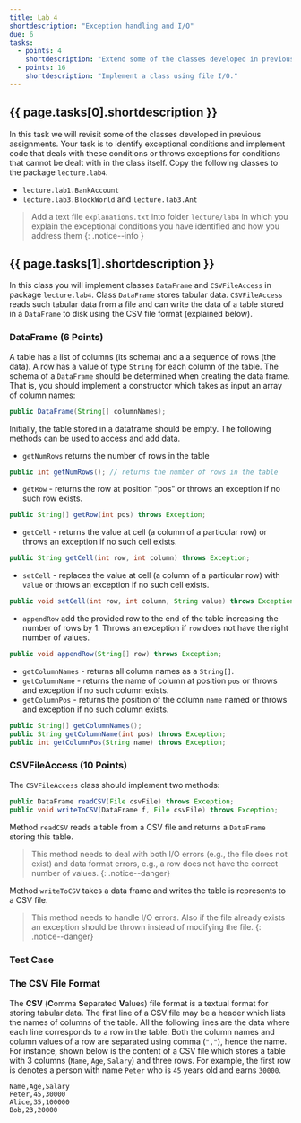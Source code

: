 ```yaml
---
title: Lab 4
shortdescription: "Exception handling and I/O"
due: 6
tasks:
  - points: 4
    shortdescription: "Extend some of the classes developed in previous assignments to handle exceptional conditions."
  - points: 16
    shortdescription: "Implement a class using file I/O."
---
```


## {{ page.tasks[0].shortdescription }}

In this task we will revisit some of the classes developed in previous assignments. Your task is to identify exceptional conditions and implement code that deals with these conditions or throws exceptions for conditions that cannot be dealt with in the class itself. Copy the following classes to the package `lecture.lab4`.

* `lecture.lab1.BankAccount`
* `lecture.lab3.BlockWorld` and `lecture.lab3.Ant`

> Add a text file `explanations.txt` into folder `lecture/lab4` in which you explain the exceptional conditions you have identified and how you address them
{: .notice--info }

## {{ page.tasks[1].shortdescription }}

In this class you will implement classes `DataFrame` and `CSVFileAccess` in package `lecture.lab4`.
Class `DataFrame` stores tabular data. `CSVFileAccess` reads such tabular data from a file and can write the data of a table stored in a `DataFrame` to disk using the CSV file format (explained below).


### DataFrame (6 Points)

A table has a list of columns (its schema) and a a sequence of rows (the data). A row has a value of type `String` for each column of the table. The schema of a `DataFrame` should be determined when creating the data frame. That is, you should implement a constructor which takes as input an array of column names:

~~~java
public DataFrame(String[] columnNames);
~~~

Initially, the table stored in a dataframe should be empty. The following methods can be used to access and add data.

* `getNumRows` returns the number of rows in the table

~~~java
public int getNumRows(); // returns the number of rows in the table
~~~

* `getRow` - returns the row at position "pos" or throws an exception if no such row exists.

~~~java
public String[] getRow(int pos) throws Exception;
~~~

* `getCell` - returns the value at cell (a column of a particular row) or throws an exception if no such cell exists.

~~~java
public String getCell(int row, int column) throws Exception;
~~~

* `setCell` - replaces the value at cell (a column of a particular row) with `value` or throws an exception if no such cell exists.

~~~java
public void setCell(int row, int column, String value) throws Exception;
~~~

* `appendRow` add the provided row to the end of the table increasing the number of rows by 1. Throws an exception if `row` does not have the right number of values.

~~~java
public void appendRow(String[] row) throws Exception;
~~~

* `getColumnNames` - returns all column names as a `String[]`.
* `getColumnName` - returns the name of column at position `pos` or throws and exception if no such column exists.
* `getColumnPos` - returns the position of the column `name` named or throws and exception if no such column exists.

~~~java
public String[] getColumnNames();
public String getColumnName(int pos) throws Exception;
public int getColumnPos(String name) throws Exception;
~~~

### CSVFileAccess (10 Points)

The `CSVFileAccess` class should implement two methods:

~~~java
public DataFrame readCSV(File csvFile) throws Exception;
public void writeToCSV(DataFrame f, File csvFile) throws Exception;
~~~

Method `readCSV` reads a table from a CSV file and returns a `DataFrame` storing this table.

> This method needs to deal with both I/O errors (e.g., the file does not exist) and data format errors, e.g., a row does not have the correct number of values.
{: .notice--danger}


Method `writeToCSV` takes a data frame and writes the table is represents to a CSV file.

> This method needs to handle I/O errors. Also if the file already exists an exception should be thrown instead of modifying the file.
{: .notice--danger}

### Test Case

### The CSV File Format

The **CSV** (**C**omma **S**eparated **V**alues) file format is a textual format for storing tabular data. The first line of a CSV file may be a header which lists the names of columns of the table. All the following lines are the data where each line corresponds to a row in the table. Both the column names and column values of a row are separated using comma (`","`), hence the name. For instance, shown below is the content of a CSV file which stores a table with 3 columns (`Name`, `Age`, `Salary`) and three rows. For example, the first row is denotes a person with name `Peter` who is `45` years old and earns `30000`.

~~~shell
Name,Age,Salary
Peter,45,30000
Alice,35,100000
Bob,23,20000
~~~
